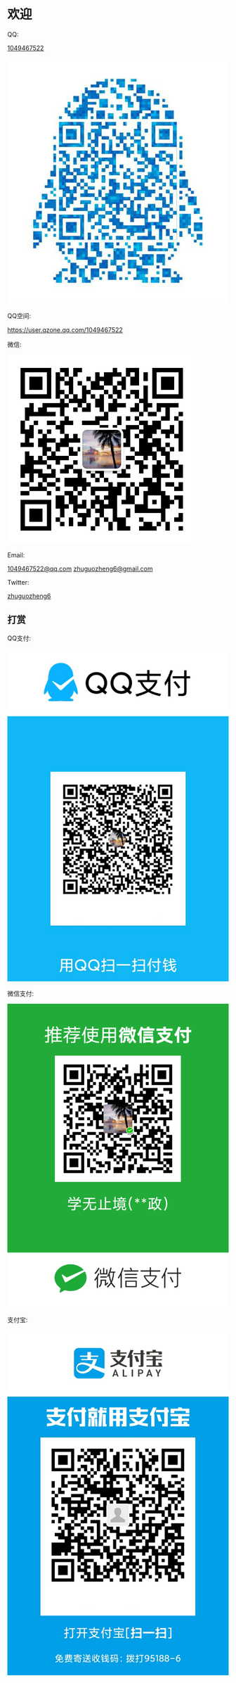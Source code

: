 # 欢迎


QQ:

<a href="tencent://message/?uin=1049467522">1049467522</a>

<img src="https://raw.githubusercontent.com/1049467522/1049467522.github.io/master/qq.jpg" alt="1" />


QQ空间:

<a href="https://user.qzone.qq.com/1049467522">https://user.qzone.qq.com/1049467522</a>

微信:

<img src="https://raw.githubusercontent.com/1049467522/1049467522.github.io/master/wechat.jpg" alt="1" />

Email: 

<a href="mailto:1049467522@qq.com">1049467522@qq.com</a>  <a href="mailto:zhuguozheng6@gmail.com">zhuguozheng6@gmail.com</a>

Twitter:

<a href="https://twitter.com/zhuguozheng6">zhuguozheng6</a>


## 打赏

QQ支付:

<img src="https://raw.githubusercontent.com/1049467522/1049467522.github.io/master/qqpay.png" alt="1" />

微信支付:

<img src="https://raw.githubusercontent.com/1049467522/1049467522.github.io/master/wechatpay.png" alt="1" />

支付宝:

<img src="https://raw.githubusercontent.com/1049467522/1049467522.github.io/master/zhifubao.jpg" alt="1" />


